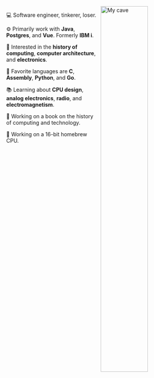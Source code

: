 <img align="right" width="50%" src="https://raw.githubusercontent.com/barrettotte/barrettotte.github.io/master/static/img/carousel/cave.png" alt="My cave"/>
<div align="left">
    <p>💻 Software engineer, tinkerer, loser.</p>
    <p>⚙️ Primarily work with <strong>Java</strong>, <strong>Postgres</strong>, and <strong>Vue</strong>. Formerly <strong>IBM i</strong>.</p>
    <p>🧮 Interested in the <strong>history of computing</strong>, <strong>computer architecture</strong>, and <strong>electronics</strong>.</p>
    <p>📜 Favorite languages are <strong>C</strong>, <strong>Assembly</strong>, <strong>Python</strong>, and <strong>Go</strong>.</p>
    <p>📚 Learning about <strong>CPU design</strong>, <strong>analog electronics</strong>, <strong>radio</strong>, and <strong>electromagnetism</strong>.</p>
    <p>🔨 Working on a book on the history of computing and technology.</p>
    <p>🔨 Working on a 16-bit homebrew CPU.</p>
</div>
